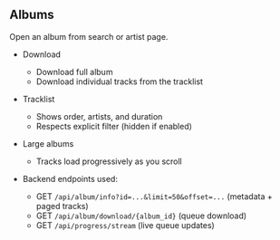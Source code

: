 ## Albums

Open an album from search or artist page.

- Download
  - Download full album
  - Download individual tracks from the tracklist
- Tracklist
  - Shows order, artists, and duration
  - Respects explicit filter (hidden if enabled)
- Large albums
  - Tracks load progressively as you scroll

- Backend endpoints used:
  - GET `/api/album/info?id=...&limit=50&offset=...` (metadata + paged tracks)
  - GET `/api/album/download/{album_id}` (queue download)
  - GET `/api/progress/stream` (live queue updates)